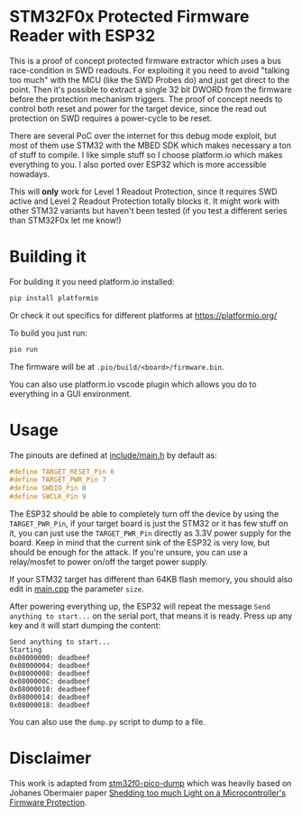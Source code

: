 # STM32F0x Protected Firmware Reader with ESP32

This is a proof of concept protected firmware extractor which uses a bus race-condition in SWD readouts. For exploiting it you need to avoid "talking too much" with the MCU (like the SWD Probes do) and just get direct to the point. Then it's possible to extract a single 32 bit DWORD from the firmware before the protection mechanism triggers. The proof of concept needs to control both reset and power for the target device, since the read out protection on SWD requires a power-cycle to be reset.

There are several PoC over the internet for this debug mode exploit, but most of them use STM32 with the MBED SDK which makes necessary a ton of stuff to compile. I like simple stuff so I choose platform.io which makes everything to you. I also ported over ESP32 which is more accessible nowadays.

This will **only** work for Level 1 Readout Protection, since it requires SWD active and Level 2 Readout Protection totally blocks it. It might work with other STM32 variants but haven't been tested (if you test a different series than STM32F0x let me know!)

# Building it

For building it you need platform.io installed:

```bash
pip install platformio
```

Or check it out specifics for different platforms at https://platformio.org/

To build you just run:

```bash
pio run
```

The firmware will be at `.pio/build/<board>/firmware.bin`.

You can also use platform.io vscode plugin which allows you do to everything in a GUI environment.

# Usage

The pinouts are defined at [include/main.h](include/main.h) by default as:

```c
#define TARGET_RESET_Pin 6
#define TARGET_PWR_Pin 7
#define SWDIO_Pin 8
#define SWCLK_Pin 9
```

The ESP32 should be able to completely turn off the device by using the `TARGET_PWR_Pin`, if your target board is just the STM32 or it has few stuff on it, you can just use the `TARGET_PWR_Pin` directly as 3.3V power supply for the board. Keep in mind that the current sink of the ESP32 is very low, but should be enough for the attack. If you're unsure, you can use a relay/mosfet to power on/off the target power supply.

If your STM32 target has different than 64KB flash memory, you should also edit in [main.cpp](src/main.cpp) the parameter `size`.

After powering everything up, the ESP32 will repeat the message `Send anything to start...` on the serial port, that means it is ready. Press up any key and it will start dumping the content:

```
Send anything to start...
Starting
0x08000000: deadbeef
0x08000004: deadbeef
0x08000008: deadbeef
0x0800000C: deadbeef
0x08000010: deadbeef
0x08000014: deadbeef
0x08000018: deadbeef
```

You can also use the `dump.py` script to dump to a file.

# Disclaimer

This work is adapted from [stm32f0-pico-dump](https://github.com/racerxdl/stm32f0-pico-dump) which was heavily based on Johanes Obermaier paper [Shedding too much Light on a Microcontroller's Firmware Protection](https://www.aisec.fraunhofer.de/en/FirmwareProtection.html).